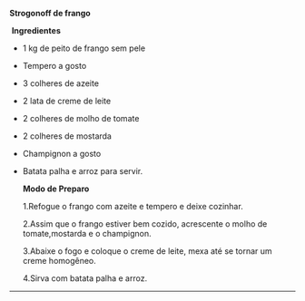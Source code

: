 **Strogonoff de frango**

​	**Ingredientes**

- 1 kg de peito de frango sem pele

- Tempero a gosto

- 3 colheres de azeite

- 2 lata de creme de leite

- 2 colheres de molho de tomate

- 2 colheres de mostarda

- Champignon a gosto

- Batata palha e arroz para servir.

  **Modo de Preparo**

  1.Refogue o frango com azeite e tempero e deixe cozinhar.

  2.Assim que o frango estiver bem cozido, acrescente o molho de tomate,mostarda e o champignon.

  3.Abaixe o fogo e coloque o creme de leite, mexa até se tornar um creme homogêneo.

  4.Sirva com batata palha e arroz.

  







****
